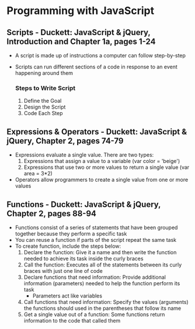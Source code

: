 # Programming with JavaScript 

## Scripts - Duckett: JavaScript & jQuery, Introduction and Chapter 1a, pages 1-24
- A script is made up of instructions a computer can follow step-by-step
- Scripts can run different sections of a code in response to an event happening around them 

  ### Steps to Write Script
  1. Define the Goal 
  2. Design the Script 
  3. Code Each Step 
 
 ## Expressions & Operators - Duckett: JavaScript & jQuery, Chapter 2, pages 74-79
 - Expressions evaluate a single value. There are two types: 
    1. Expressions that assign a value to a variable (var color = 'beige')
    2. Expressions that use two or more values to return a single value   (var area = 3*2) 
 - Operators allow programmers to create a single value from one or more values 
 
 ## Functions - Duckett: JavaScript & jQuery, Chapter 2, pages 88-94
 - Functions consist of a series of statements that have been grouped together because they perform a specific task
 - You can reuse a function if parts of the script repeat the same task 
 - To create function, include the steps below: 
   1. Declare the function: Give it a name and then write the function needed to achieve its task inside the curly braces 
   2. Call the function: Executes all of the statements between its curly braces with just one line of code
   3. Declare functions that need information: Provide additional information (parameters) needed to help the function perform its task
        - Parameters act like variables 
   4. Call functions that need information: Specify the values (arguments) the functions should used in the parentheses that follow its name
    5. Get a single value out of a function: Some functions return information to the code that called them 
